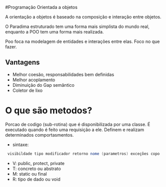 #Programação Orientada a objetos

A orientação a objetos é baseado na composição e interação entre objetos.

O Paradima estruturado tem uma forma mais simplista do mundo real, enquanto a POO tem uma forma mais realizada.

Poo foca na modelagem de entidades e interações entre elas. Foco no que fazer.

## Vantagens

* Melhor coesão, responsabilidades bem definidas
* Melhor acoplamento
* Diminuição do Gap semântico
* Coletor de lixo




# O que são metodos?

Porcao de codigo (sub-rotina) que é disponibilizada por uma classe. É executado quando é feito uma requisição a ele.
Definem e realizam determinados comportasmentos.

* sintaxe:

~~~java
 visibildade tipo modificador retorno nome (parametros) exceções copo 
~~~~

* V: public, protect, private
* T: concreto ou abstrato
* M: static ou final
* R: tipo de dado ou void
